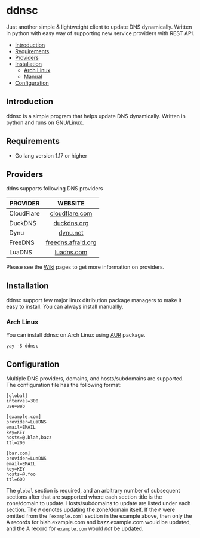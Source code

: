 # ddnsc

Just another simple & lightweight client to update DNS dynamically. Written in python with easy way of supporting new service providers with REST API.


- [Introduction](#introduction)
- [Requirements](#requirements)
- [Providers](#providers)
- [Installation](#installation)
  - [Arch Linux](#arch-linux)
  - [Manual](#manual)
- [Configuration](#configuration)



Introduction
------------
ddnsc is a simple program that helps update DNS dynamically. Written in python and runs on GNU/Linux.



Requirements
------------
- Go lang version 1.17 or higher



Providers
---------

ddns supports following DNS providers

|     PROVIDER     |  WEBSITE                             |
|------------------|:------------------------------------:|
| CloudFlare       |  [cloudflare.com](//cloudflare.com)  |
| DuckDNS          |  [duckdns.org](//duckdns.org)        |
| Dynu             |  [dynu.net](//dynu.net)              |
| FreeDNS          |  [freedns.afraid.org](//freedns.afraid.org)              |
| LuaDNS           |  [luadns.com](//www.luadns.com)      |

Please see the [Wiki](https://github.com/shyaminayesh/ddnsc/wiki/Providers) pages to get more information on providers.


Installation
------------

ddnsc support few major linux ditribution package managers to make it easy to install. You can always install manuallly.

### Arch Linux

You can install ddnsc on Arch Linux using [AUR](//aur.archlinux.org/packages/ddnsc) package.

  ```yay -S ddnsc```



Configuration
-------------

Multiple DNS providers, domains, and hosts/subdomains are supported. The configuration file has the following format:

```
[global]
intervel=300
use=web

[example.com]
provider=LuaDNS
email=EMAIL
key=KEY
hosts=@,blah,bazz
ttl=200

[bar.com]
provider=LuaDNS
email=EMAIL
key=KEY
hosts=@,foo
ttl=600
```

The `global` section is required, and an arbitrary number of subsequent sections after that are supported where each section title is the zone/domain to update. Hosts/subdomains to update are listed under each section. The `@` denotes updating the zone/domain itself. If the `@` were omitted from the `[example.com]` section in the example above, then only the A records for blah.example.com and bazz.example.com would be updated, and the A record for `example.com` would *not* be updated.
